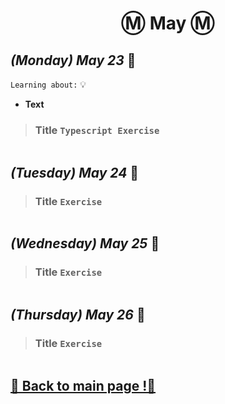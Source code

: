 <h1 align="center">Ⓜ️ May Ⓜ️</h1>

## _(Monday) May 23_ 📢

`Learning about:` 💡
* **Text**

>### Title `Typescript Exercise`
```typescript 

```

## _(Tuesday) May 24_ 📢
>### Title `Exercise`
```typescript 
```
## _(Wednesday) May 25_ 📢
>### Title `Exercise`
```typescript 
```
## _(Thursday) May 26_ 📢
>### Title `Exercise`
```typescript 
```
## [📎 Back to main page !📎](/home/readAura.md)
